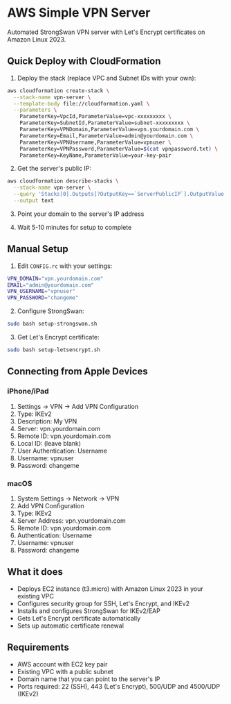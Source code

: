 # AWS Simple VPN Server

Automated StrongSwan VPN server with Let's Encrypt certificates on Amazon Linux 2023.

## Quick Deploy with CloudFormation

1. Deploy the stack (replace VPC and Subnet IDs with your own):
```bash
aws cloudformation create-stack \
  --stack-name vpn-server \
  --template-body file://cloudformation.yaml \
  --parameters \
    ParameterKey=VpcId,ParameterValue=vpc-xxxxxxxxx \
    ParameterKey=SubnetId,ParameterValue=subnet-xxxxxxxxx \
    ParameterKey=VPNDomain,ParameterValue=vpn.yourdomain.com \
    ParameterKey=Email,ParameterValue=admin@yourdomain.com \
    ParameterKey=VPNUsername,ParameterValue=vpnuser \
    ParameterKey=VPNPassword,ParameterValue=$(cat vpnpassword.txt) \
    ParameterKey=KeyName,ParameterValue=your-key-pair
```

2. Get the server's public IP:
```bash
aws cloudformation describe-stacks \
  --stack-name vpn-server \
  --query 'Stacks[0].Outputs[?OutputKey==`ServerPublicIP`].OutputValue' \
  --output text
```

3. Point your domain to the server's IP address

4. Wait 5-10 minutes for setup to complete

## Manual Setup

1. Edit `CONFIG.rc` with your settings:
```bash
VPN_DOMAIN="vpn.yourdomain.com"
EMAIL="admin@yourdomain.com"
VPN_USERNAME="vpnuser"
VPN_PASSWORD="changeme"
```

2. Configure StrongSwan:
```bash
sudo bash setup-strongswan.sh
```

3. Get Let's Encrypt certificate:
```bash
sudo bash setup-letsencrypt.sh
```

## Connecting from Apple Devices

### iPhone/iPad
1. Settings → VPN → Add VPN Configuration
2. Type: IKEv2
3. Description: My VPN
4. Server: vpn.yourdomain.com
5. Remote ID: vpn.yourdomain.com
6. Local ID: (leave blank)
7. User Authentication: Username
8. Username: vpnuser
9. Password: changeme

### macOS
1. System Settings → Network → VPN
2. Add VPN Configuration
3. Type: IKEv2
4. Server Address: vpn.yourdomain.com
5. Remote ID: vpn.yourdomain.com
6. Authentication: Username
7. Username: vpnuser
8. Password: changeme

## What it does

- Deploys EC2 instance (t3.micro) with Amazon Linux 2023 in your existing VPC
- Configures security group for SSH, Let's Encrypt, and IKEv2
- Installs and configures StrongSwan for IKEv2/EAP
- Gets Let's Encrypt certificate automatically
- Sets up automatic certificate renewal

## Requirements

- AWS account with EC2 key pair
- Existing VPC with a public subnet
- Domain name that you can point to the server's IP
- Ports required: 22 (SSH), 443 (Let's Encrypt), 500/UDP and 4500/UDP (IKEv2)
